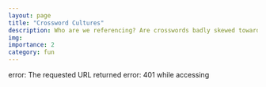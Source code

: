 ```yaml
---
layout: page
title: "Crossword Cultures"
description: Who are we referencing? Are crosswords badly skewed towards the narrow knowledge canon of white middle aged men?
img:
importance: 2
category: fun
---
```


error: The requested URL returned error: 401 while accessing

